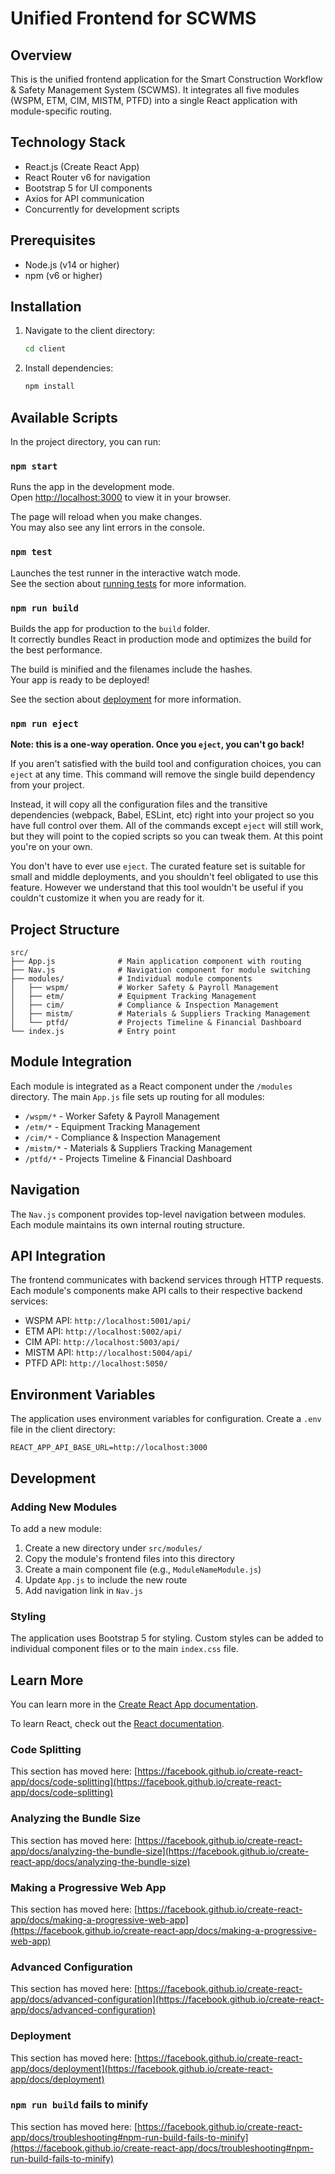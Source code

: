 # Unified Frontend for SCWMS

## Overview

This is the unified frontend application for the Smart Construction Workflow & Safety Management System (SCWMS). It integrates all five modules (WSPM, ETM, CIM, MISTM, PTFD) into a single React application with module-specific routing.

## Technology Stack

- React.js (Create React App)
- React Router v6 for navigation
- Bootstrap 5 for UI components
- Axios for API communication
- Concurrently for development scripts

## Prerequisites

- Node.js (v14 or higher)
- npm (v6 or higher)

## Installation

1. Navigate to the client directory:
   ```bash
   cd client
   ```

2. Install dependencies:
   ```bash
   npm install
   ```

## Available Scripts

In the project directory, you can run:

### `npm start`

Runs the app in the development mode.\
Open [http://localhost:3000](http://localhost:3000) to view it in your browser.

The page will reload when you make changes.\
You may also see any lint errors in the console.

### `npm test`

Launches the test runner in the interactive watch mode.\
See the section about [running tests](https://facebook.github.io/create-react-app/docs/running-tests) for more information.

### `npm run build`

Builds the app for production to the `build` folder.\
It correctly bundles React in production mode and optimizes the build for the best performance.

The build is minified and the filenames include the hashes.\
Your app is ready to be deployed!

See the section about [deployment](https://facebook.github.io/create-react-app/docs/deployment) for more information.

### `npm run eject`

**Note: this is a one-way operation. Once you `eject`, you can't go back!**

If you aren't satisfied with the build tool and configuration choices, you can `eject` at any time. This command will remove the single build dependency from your project.

Instead, it will copy all the configuration files and the transitive dependencies (webpack, Babel, ESLint, etc) right into your project so you have full control over them. All of the commands except `eject` will still work, but they will point to the copied scripts so you can tweak them. At this point you're on your own.

You don't have to ever use `eject`. The curated feature set is suitable for small and middle deployments, and you shouldn't feel obligated to use this feature. However we understand that this tool wouldn't be useful if you couldn't customize it when you are ready for it.

## Project Structure

```
src/
├── App.js              # Main application component with routing
├── Nav.js              # Navigation component for module switching
├── modules/            # Individual module components
│   ├── wspm/           # Worker Safety & Payroll Management
│   ├── etm/            # Equipment Tracking Management
│   ├── cim/            # Compliance & Inspection Management
│   ├── mistm/          # Materials & Suppliers Tracking Management
│   └── ptfd/           # Projects Timeline & Financial Dashboard
└── index.js            # Entry point
```

## Module Integration

Each module is integrated as a React component under the `/modules` directory. The main `App.js` file sets up routing for all modules:

- `/wspm/*` - Worker Safety & Payroll Management
- `/etm/*` - Equipment Tracking Management
- `/cim/*` - Compliance & Inspection Management
- `/mistm/*` - Materials & Suppliers Tracking Management
- `/ptfd/*` - Projects Timeline & Financial Dashboard

## Navigation

The `Nav.js` component provides top-level navigation between modules. Each module maintains its own internal routing structure.

## API Integration

The frontend communicates with backend services through HTTP requests. Each module's components make API calls to their respective backend services:

- WSPM API: `http://localhost:5001/api/`
- ETM API: `http://localhost:5002/api/`
- CIM API: `http://localhost:5003/api/`
- MISTM API: `http://localhost:5004/api/`
- PTFD API: `http://localhost:5050/`

## Environment Variables

The application uses environment variables for configuration. Create a `.env` file in the client directory:

```env
REACT_APP_API_BASE_URL=http://localhost:3000
```

## Development

### Adding New Modules

To add a new module:

1. Create a new directory under `src/modules/`
2. Copy the module's frontend files into this directory
3. Create a main component file (e.g., `ModuleNameModule.js`)
4. Update `App.js` to include the new route
5. Add navigation link in `Nav.js`

### Styling

The application uses Bootstrap 5 for styling. Custom styles can be added to individual component files or to the main `index.css` file.

## Learn More

You can learn more in the [Create React App documentation](https://facebook.github.io/create-react-app/docs/getting-started).

To learn React, check out the [React documentation](https://reactjs.org/).

### Code Splitting

This section has moved here: [https://facebook.github.io/create-react-app/docs/code-splitting](https://facebook.github.io/create-react-app/docs/code-splitting)

### Analyzing the Bundle Size

This section has moved here: [https://facebook.github.io/create-react-app/docs/analyzing-the-bundle-size](https://facebook.github.io/create-react-app/docs/analyzing-the-bundle-size)

### Making a Progressive Web App

This section has moved here: [https://facebook.github.io/create-react-app/docs/making-a-progressive-web-app](https://facebook.github.io/create-react-app/docs/making-a-progressive-web-app)

### Advanced Configuration

This section has moved here: [https://facebook.github.io/create-react-app/docs/advanced-configuration](https://facebook.github.io/create-react-app/docs/advanced-configuration)

### Deployment

This section has moved here: [https://facebook.github.io/create-react-app/docs/deployment](https://facebook.github.io/create-react-app/docs/deployment)

### `npm run build` fails to minify

This section has moved here: [https://facebook.github.io/create-react-app/docs/troubleshooting#npm-run-build-fails-to-minify](https://facebook.github.io/create-react-app/docs/troubleshooting#npm-run-build-fails-to-minify)